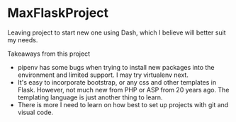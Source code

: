 # MaxFlaskProject

Leaving project to start new one using Dash, which I believe will better suit my needs.

Takeaways from this project
- pipenv has some bugs when trying to install new packages into the environment and limited support.  I may try virtualenv next.
- It's easy to incorporate bootstrap, or any css and other templates in Flask.  However, not much new from PHP or ASP from 20 years ago.  The templating language is just another thing to learn.
- There is more I need to learn on how best to set up projects with git and visual code.  
